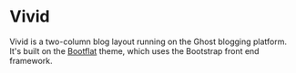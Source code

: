 # Vivid

Vivid is a two-column blog layout running on the Ghost blogging platform. It's built on the [Bootflat](http://bootflat.github.io/index.html) theme, which uses the Bootstrap front end framework.
